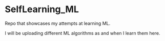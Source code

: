 # SelfLearning_ML
Repo that showcases my attempts at learning ML.

I will be uploading different ML algorithms as and when I learn them here.

